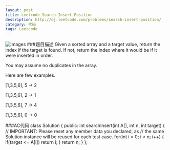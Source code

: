 ```yaml
---
layout: post
title: Leetcode-Search Insert Position 
description: http://oj.leetcode.com/problems/search-insert-position/
category: 代码
tags: Leetcode
---
```

![images](http://media-cache-ak0.pinimg.com/736x/19/f2/03/19f203bbe4dd3b792e1edffc246970ad.jpg)
###题目描述
Given a sorted array and a target value, return the index if the target is found. If not, return the index where it would be if it were inserted in order.

You may assume no duplicates in the array.

Here are few examples.

[1,3,5,6], 5 → 2

[1,3,5,6], 2 → 1

[1,3,5,6], 7 → 4

[1,3,5,6], 0 → 0

###AC代码
		class Solution {
		public:
		    int searchInsert(int A[], int n, int target) {
			// IMPORTANT: Please reset any member data you declared, as
			// the same Solution instance will be reused for each test case.
		     for(int i = 0; i < n; i++)
		     {
			  if(target <= A[i])
			    return i;
		     }
		    return n;
		    }
		};
